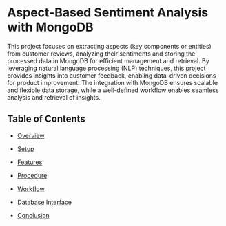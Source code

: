 # Aspect-Based Sentiment Analysis with MongoDB

This project focuses on extracting aspects (key components or entities) from customer reviews, analyzing their sentiments and storing the processed data in MongoDB for efficient management and retrieval. By leveraging natural language processing (NLP) techniques, this project provides insights into customer feedback, enabling data-driven decisions for product improvement.
The integration with MongoDB ensures scalable and flexible data storage, while a well-defined workflow enables seamless analysis and retrieval of insights.

## Table of Contents

- [Overview](#overview)

- [Setup](#setup)

- [Features](#features)

- [Procedure](#procedure)

- [Workflow](#workflow)

- [Database Interface](#database-interface)

- [Conclusion](#conclusion)
